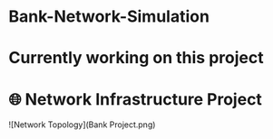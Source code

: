 # Bank-Network-Simulation
# Currently working on this project
# 🌐 Network Infrastructure Project  
![Network Topology](Bank Project.png) 

